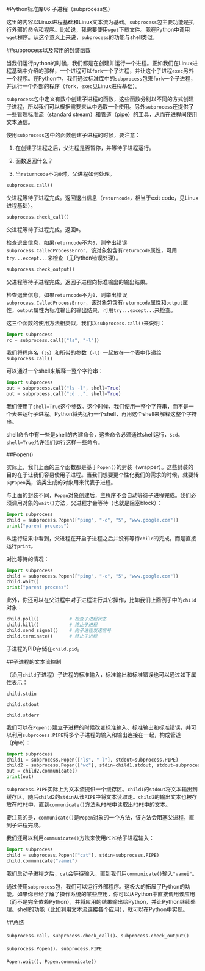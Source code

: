 #Python标准库06 子进程（subprocess包）

这里的内容以Linux进程基础和Linux文本流为基础。`subprocess`包主要功能是执行外部的命令和程序。比如说，我需要使用`wget`下载文件。我在Python中调用`wget`程序。从这个意义上来说，`subprocess`的功能与shell类似。

##subprocess以及常用的封装函数

当我们运行python的时候，我们都是在创建并运行一个进程。正如我们在Linux进程基础中介绍的那样，一个进程可以`fork`一个子进程，并让这个子进程`exec`另外一个程序。在Python中，我们通过标准库中的`subprocess`包来`fork`一个子进程，并运行一个外部的程序（`fork`，`exec`见Linux进程基础）。

`subprocess`包中定义有数个创建子进程的函数，这些函数分别以不同的方式创建子进程，所以我们可以根据需要来从中选取一个使用。另外`subprocess`还提供了一些管理标准流（standard stream）和管道（pipe）的工具，从而在进程间使用文本通信。

使用`subprocess`包中的函数创建子进程的时候，要注意：

1) 在创建子进程之后，父进程是否暂停，并等待子进程运行。

2) 函数返回什么？

3) 当`returncode`不为`0`时，父进程如何处理。

```python
subprocess.call()
```

父进程等待子进程完成。返回退出信息（`returncode`，相当于exit code，见Linux进程基础）。

```python
subprocess.check_call()
```

父进程等待子进程完成。返回`0`。

检查退出信息，如果`returncode`不为`0`，则举出错误`subprocess.CalledProcessError`，该对象包含有`returncode`属性，可用`try...except...`来检查（见Python错误处理）。

```python
subprocess.check_output()
```

父进程等待子进程完成。返回子进程向标准输出的输出结果。

检查退出信息，如果`returncode`不为`0`，则举出错误`subprocess.CalledProcessError`，该对象包含有`returncode`属性和`output`属性，`output`属性为标准输出的输出结果，可用`try...except...`来检查。

这三个函数的使用方法相类似，我们以`subprocess.call()`来说明：

```python
import subprocess
rc = subprocess.call(["ls", "-l"])
```

我们将程序名（`ls`）和所带的参数（`-l`）一起放在一个表中传递给`subprocess.call()`

可以通过一个shell来解释一整个字符串：

```python
import subprocess
out = subprocess.call("ls -l", shell=True)
out = subprocess.call("cd ..", shell=True)
```

我们使用了`shell=True`这个参数。这个时候，我们使用一整个字符串，而不是一个表来运行子进程。Python将先运行一个shell，再用这个shell来解释这整个字符串。

shell命令中有一些是shell的内建命令，这些命令必须通过shell运行，`$cd`。`shell=True`允许我们运行这样一些命令。

##Popen()

实际上，我们上面的三个函数都是基于`Popen()`的封装（wrapper）。这些封装的目的在于让我们容易使用子进程。当我们想要更个性化我们的需求的时候，就要转向`Popen`类，该类生成的对象用来代表子进程。

与上面的封装不同，`Popen`对象创建后，主程序不会自动等待子进程完成。我们必须调用对象的`wait()`方法，父进程才会等待（也就是阻塞block）：

```python
import subprocess
child = subprocess.Popen(["ping", "-c", "5", "www.google.com"])
print("parent process")
```

从运行结果中看到，父进程在开启子进程之后并没有等待`child`的完成，而是直接运行`print`。

对比等待的情况：

```python
import subprocess
child = subprocess.Popen(["ping", "-c", "5", "www.google.com"])
child.wait()
print("parent process")
``` 

此外，你还可以在父进程中对子进程进行其它操作，比如我们上面例子中的`child`对象：

```python
child.poll()           # 检查子进程状态
child.kill()           # 终止子进程
child.send_signal()    # 向子进程发送信号
child.terminate()      # 终止子进程
```

子进程的PID存储在`child.pid`。

##子进程的文本流控制

（沿用`child`子进程）子进程的标准输入，标准输出和标准错误也可以通过如下属性表示：

`child.stdin`

`child.stdout`

`child.stderr`

我们可以在`Popen()`建立子进程的时候改变标准输入、标准输出和标准错误，并可以利用`subprocess.PIPE`将多个子进程的输入和输出连接在一起，构成管道（pipe）：

```python
import subprocess
child1 = subprocess.Popen(["ls", "-l"], stdout=subprocess.PIPE)
child2 = subprocess.Popen(["wc"], stdin=child1.stdout, stdout=subprocess.PIPE)
out = child2.communicate()
print(out)
```

`subprocess.PIPE`实际上为文本流提供一个缓存区。`child1`的`stdout`将文本输出到缓存区，随后`child2`的`stdin`从该`PIPE`中将文本读取走。`child2`的输出文本也被存放在`PIPE`中，直到`communicate()`方法从`PIPE`中读取出`PIPE`中的文本。

要注意的是，`communicate()`是`Popen`对象的一个方法，该方法会阻塞父进程，直到子进程完成。

我们还可以利用`communicate()`方法来使用`PIPE`给子进程输入：

```python
import subprocess
child = subprocess.Popen(["cat"], stdin=subprocess.PIPE)
child.communicate("vamei")
```

我们启动子进程之后，`cat`会等待输入，直到我们用`communicate()`输入`"vamei"`。

通过使用`subprocess`包，我们可以运行外部程序。这极大的拓展了Python的功能。如果你已经了解了操作系统的某些应用，你可以从Python中直接调用该应用（而不是完全依赖Python），并将应用的结果输出给Python，并让Python继续处理。shell的功能（比如利用文本流连接各个应用），就可以在Python中实现。

##总结

`subprocess.call`、`subprocess.check_call()`、`subprocess.check_output()`

`subprocess.Popen()`、`subprocess.PIPE`

`Popen.wait()`、`Popen.communicate()`